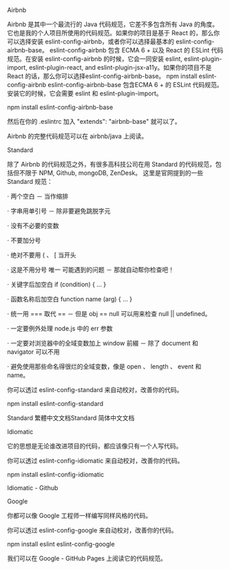 Airbnb

Airbnb 是其中一个最流行的 Java 代码规范，它差不多包含所有 Java 的角度。它也是我的个人项目所使用的代码规范。如果你的项目是基于 React 的，那么你可以选择安装 eslint-config-airbnb，或者你可以选择最基本的 eslint-config-airbnb-base。
eslint-config-airbnb 包含 ECMA 6 + 以及 React 的 ESLint 代码规范。在安装 eslint-config-airbnb 的时候，它会一同安装 eslint, eslint-plugin-import, eslint-plugin-react, and eslint-plugin-jsx-a11y。如果你的项目不是 React 的话，那么你可以选择eslint-config-airbnb-base。
npm install eslint-config-airbnb
eslint-config-airbnb-base 包含ECMA 6 + 的 ESLint 代码规范。安装它的时候，它会需要 eslint 和 eslint-plugin-import。

npm install eslint-config-airbnb-base

然后在你的 .eslintrc 加入 "extends": "airbnb-base" 就可以了。

Airbnb 的完整代码规范可以在 airbnb/java 上阅读。

Standard

除了 Airbnb 的代码规范之外，有很多高科技公司在用 Standard 的代码规范，包括但不限于 NPM, Github, mongoDB, ZenDesk。
这里是官网提到的一些 Standard 规范：

· 两个空白 － 当作缩排

· 字串用单引号 － 除非要避免跳脱字元

· 没有不必要的变数

· 不要加分号

· 绝对不要用 ( 、 [ 当开头

· 这是不用分号 唯一 可能遇到的问题 － 那就自动帮你检查吧！

· 关键字后加空白 if (condition) { ... }

· 函数名称后加空白 function name (arg) { ... }

· 统一用 === 取代 == － 但是 obj == null 可以用来检查 null || undefined。

· 一定要例外处理 node.js 中的 err 参数

· 一定要对浏览器中的全域变数加上 window 前綴 － 除了 document 和 navigator 可以不用

· 避免使用那些命名得很烂的全域变数，像是 open 、 length 、 event 和 name。

你可以透过 
eslint-config-standard 来自动校对，改善你的代码。

npm install eslint-config-standard

Standard 繁體中文文档Standard 简体中文文档

Idiomatic

它的思想是无论谁改进项目的代码，都应该像只有一个人写代码。

你可以透过 eslint-config-idiomatic 来自动校对，改善你的代码。

npm install eslint-config-idiomatic

Idiomatic - Github

Google

你都可以像 Google 工程师一样编写同样风格的代码。

你可以透过 eslint-config-google 来自动校对，改善你的代码。

npm install eslint eslint-config-google

我们可以在 Google - GitHub Pages 上阅读它的代码规范。

